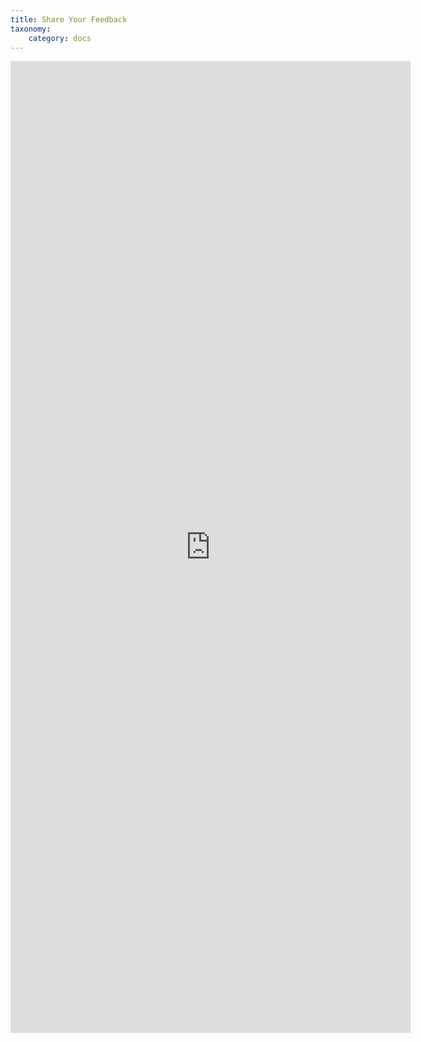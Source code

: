 ```yaml
---
title: Share Your Feedback
taxonomy:
    category: docs
---
```


<iframe src="https://docs.google.com/forms/d/e/1FAIpQLSeDVXsE1k9mljDvGD687QZO8alchaXqe4dXcIKmnjjWVXatgQ/viewform?embedded=true" width="640" height="1555" frameborder="0" marginheight="0" marginwidth="0">Loading...</iframe>

